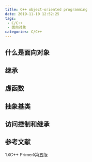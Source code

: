 ```yaml
---
title: C++ object-oriented programming
date: 2019-11-10 12:52:25
tags:
 - C/C++
 - 面向对象
categories: C/C++
---
```


## 什么是面向对象

## 继承

## 虚函数

## 抽象基类

## 访问控制和继承

## 参考文献
1.《C++ Primer》第五版
